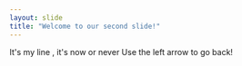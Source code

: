 ```yaml
---
layout: slide
title: "Welcome to our second slide!"
---
```

It's my line , it's now or never
Use the left arrow to go back!
